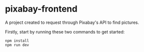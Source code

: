 # pixabay-frontend
A project created to request through Pixabay's API to find pictures.

Firstly, start by running these two commands to get started:
```
npm install
npm run dev
```
